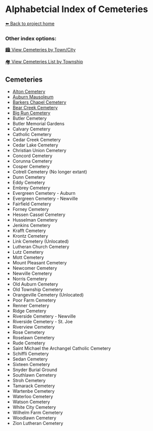 # Alphabetcial Index of Cemeteries
[:arrow_left: Back to project home](https://github.com/FyoAtEPL/DeKalbCemeteries "Back to project home")

### Other index options:
[:cityscape: View Cemeteries by Town/City](https://github.com/FyoAtEPL/DeKalbCemeteries/blob/main/cemeteriesTownCity.md "View Cemeteries by Town or City")


[:houses: View Cemeteries List by Township](https://github.com/FyoAtEPL/DeKalbCemeteries/blob/main/cemeteriesTownship.md "View Cemeteries List by Township")

## Cemeteries
- [Alton Cemetery](https://github.com/FyoAtEPL/DeKalbCemeteries/blob/main/cemeteryFiles/Alton.md "Alton Cemetery")
- [Auburn Mausoleum](https://github.com/FyoAtEPL/DeKalbCemeteries/blob/main/cemeteryFiles/AuburnMausoleum.md "Auburn Mausoleum")
- [Barkers Chapel Cemetery](https://github.com/FyoAtEPL/DeKalbCemeteries/blob/main/cemeteryFiles/BarkersChapel.md "Barkers Chapel Cemetery")
- [Bear Creek Cemetery](https://github.com/FyoAtEPL/DeKalbCemeteries/blob/main/cemeteryFiles/BearCreek.md "Bear Creek Cemetery")
- [Big Run Cemetery](https://github.com/FyoAtEPL/DeKalbCemeteries/blob/main/cemeteryFiles/BigRun.md "Big Run Cemetery")
- Butler Cemetery
- Butler Memorial Gardens
- Calvary Cemetery
- Catholic Cemetery
- Cedar Creek Cemetery
- Cedar Lake Cemetery
- Christian Union Cemetery
- Concord Cemetery
- Corunna Cemetery
- Cosper Cemetery
- Cotrell Cemetery (No longer extant)
- Dunn Cemetery
- Eddy Cemetery
- Embrey Cemetery
- Evergreen Cemetery - Auburn
- Evergreen Cemetery - Newville
- Fairfield Cemetery
- Forney Cemetery
- Hessen Cassel Cemetery
- Husselman Cemetery
- Jenkins Cemetery
- Krafft Cemetery
- Krontz Cemetery
- Link Cemetery (Unlocated)
- Lutheran Church Cemetery
- Lutz Cemetery
- Mott Cemetery
- Mount Pleasant Cemetery
- Newcomer Cemetery
- Newville Cemetery
- Norris Cemetery
- Old Auburn Cemetery
- Old Township Cemetery
- Orangeville Cemetery (Unlocated)
- Poor Farm Cemetery
- Renner Cemetery
- Ridge Cemetery
- Riverside Cemetery - Newville
- Riverside Cemetery - St. Joe
- Riverview Cemetery
- Rose Cemetery
- Roselawn Cemetery
- Rude Cemetery
- Saint Michael the Archangel Catholic Cemetery
- Schiffli Cemetery
- Sedan Cemetery
- Sixteen Cemetery
- Snyder Burial Ground
- Southlawn Cemetery
- Stroh Cemetery
- Tamarack Cemetery
- Wartenbe Cemetery
- Waterloo Cemetery
- Watson Cemetery
- White City Cemetery
- Wilhelm Farm Cemetery
- Woodlawn Cemetery
- Zion Lutheran Cemetery
